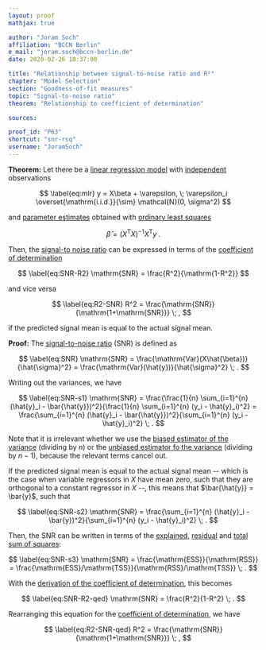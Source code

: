 ```yaml
---
layout: proof
mathjax: true

author: "Joram Soch"
affiliation: "BCCN Berlin"
e_mail: "joram.soch@bccn-berlin.de"
date: 2020-02-26 10:37:00

title: "Relationship between signal-to-noise ratio and R²"
chapter: "Model Selection"
section: "Goodness-of-fit measures"
topic: "Signal-to-noise ratio"
theorem: "Relationship to coefficient of determination"

sources:

proof_id: "P63"
shortcut: "snr-rsq"
username: "JoramSoch"
---
```



**Theorem:** Let there be a [linear regression model](/D/mlr) with [independent](/D/ind) observations

$$ \label{eq:mlr}
y = X\beta + \varepsilon, \; \varepsilon_i \overset{\mathrm{i.i.d.}}{\sim} \mathcal{N}(0, \sigma^2)
$$

and [parameter estimates](/D/est) obtained with [ordinary least squares](/P/mlr-ols)

$$ \label{eq:OLS}
\hat{\beta} = (X^\mathrm{T} X)^{-1} X^\mathrm{T} y \; .
$$

Then, the [signal-to noise ratio](/D/snr) can be expressed in terms of the [coefficient of determination](/D/rsq)

$$ \label{eq:SNR-R2}
\mathrm{SNR} = \frac{R^2}{\mathrm{1-R^2}}
$$

and vice versa

$$ \label{eq:R2-SNR}
R^2 = \frac{\mathrm{SNR}}{\mathrm{1+\mathrm{SNR}}} \; ,
$$

if the predicted signal mean is equal to the actual signal mean.


**Proof:** The [signal-to-noise ratio](/D/snr) (SNR) is defined as

$$ \label{eq:SNR}
\mathrm{SNR} = \frac{\mathrm{Var}(X\hat{\beta})}{\hat{\sigma}^2} = \frac{\mathrm{Var}(\hat{y})}{\hat{\sigma}^2} \; .
$$

Writing out the variances, we have

$$ \label{eq:SNR-s1}
\mathrm{SNR} = \frac{\frac{1}{n} \sum_{i=1}^{n} (\hat{y}_i - \bar{\hat{y}})^2}{\frac{1}{n} \sum_{i=1}^{n} (y_i - \hat{y}_i)^2} = \frac{\sum_{i=1}^{n} (\hat{y}_i - \bar{\hat{y}})^2}{\sum_{i=1}^{n} (y_i - \hat{y}_i)^2} \; .
$$

Note that it is irrelevant whether we use the [biased estimator of the variance](/P/resvar-bias) (dividing by $n$) or the [unbiased estimator fo the variance](/P/resvar-unb) (dividing by $n-1$), because the relevant terms cancel out.

If the predicted signal mean is equal to the actual signal mean -- which is the case when variable regressors in $X$ have mean zero, such that they are orthogonal to a constant regressor in $X$ --, this means that $\bar{\hat{y}} = \bar{y}$, such that

$$ \label{eq:SNR-s2}
\mathrm{SNR} = \frac{\sum_{i=1}^{n} (\hat{y}_i - \bar{y})^2}{\sum_{i=1}^{n} (y_i - \hat{y}_i)^2} \; .
$$

Then, the SNR can be written in terms of the [explained](/D/ess), [residual](/D/rss) and [total sum of squares](/D/tss):

$$ \label{eq:SNR-s3}
\mathrm{SNR} = \frac{\mathrm{ESS}}{\mathrm{RSS}} = \frac{\mathrm{ESS}/\mathrm{TSS}}{\mathrm{RSS}/\mathrm{TSS}} \; .
$$

With the [derivation of the coefficient of determination](/P/rsq-der), this becomes

$$ \label{eq:SNR-R2-qed}
\mathrm{SNR} = \frac{R^2}{1-R^2} \; .
$$

Rearranging this equation for the [coefficient of determination](/D/rsq), we have

$$ \label{eq:R2-SNR-qed}
R^2 = \frac{\mathrm{SNR}}{\mathrm{1+\mathrm{SNR}}} \; ,
$$